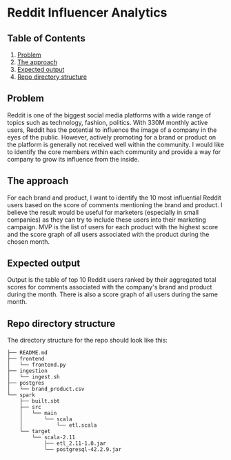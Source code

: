 # Reddit Influencer Analytics

## Table of Contents
1. [Problem](README.md#problem)
1. [The approach](README.md#the-approach)
1. [Expected output](README.md#expected-output)
1. [Repo directory structure](README.md#repo-directory-structure)

## Problem

Reddit is one of the biggest social media platforms with a wide range of topics such as technology, fashion, politics. With 330M monthly active users, Reddit has the potential to influence the image of a company in the eyes of the public. However, actively promoting for a brand or product on the platform is generally not received well within the community. I would like to identify the core members within each community and provide a way for company to grow its influence from the inside.

## The approach

For each brand and product, I want to identify the 10 most influential Reddit users based on the score of comments mentioning the brand and product. I believe the result would be useful for marketers (especially in small companies) as they can try to include these users into their marketing campaign. MVP is the list of users for each product with the highest score and the score graph of all users associated with the product during the chosen month.

## Expected output

Output is the table of top 10 Reddit users ranked by their aggregated total scores for comments associated with the company's brand and product during the month. There is also a score graph of all users during the same month.

## Repo directory structure

The directory structure for the repo should look like this:

    ├── README.md
    ├── frontend
    │   └── frontend.py
    ├── ingestion
    │   └── ingest.sh
    ├── postgres
    │   └── brand_product.csv
    └── spark
        ├── built.sbt
        ├── src
        │   └── main
        │       └── scala
        │           └── etl.scala
        └── target
            └── scala-2.11
                ├── etl_2.11-1.0.jar
                └── postgresql-42.2.9.jar
        